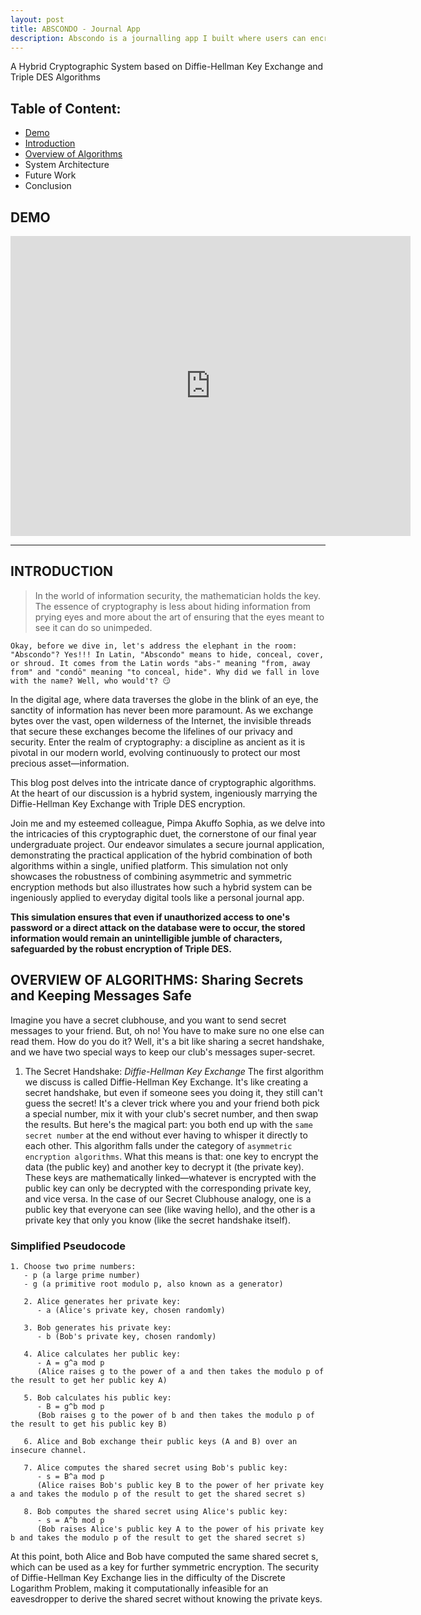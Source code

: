 ```yaml
---
layout: post
title: ABSCONDO - Journal App
description: Abscondo is a journalling app I built where users can encrypt and decrypt information
---
```


A Hybrid Cryptographic System based on Diffie-Hellman Key Exchange and Triple DES Algorithms

Table of Content:
---

  * [Demo](#demo)
  * [Introduction](#introduction)
  * [Overview of Algorithms](#overview-of-algorithms-sharing-secrets-and-keeping-messages-safe)
  * System Architecture
  * Future Work
  * Conclusion

DEMO
---

<iframe class="video" src="https://www.dropbox.com/scl/fi/47b5wxwl444zgyn6124cn/demo.mp4?rlkey=cw8ngjb2teikgk4vrcx2kp7q0&raw=1" width="640" height="480" allowfullscreen frameborder="0"></iframe>


***

INTRODUCTION
---
> In the world of information security, the mathematician holds the key. The essence of cryptography is less about hiding information from prying eyes and more about the art of ensuring that the eyes meant to see it can do so unimpeded.

`Okay, before we dive in, let's address the elephant in the room: "Abscondo"? Yes!!! In Latin, "Abscondo" means to hide, conceal, cover, or shroud. It comes from the Latin words "abs-" meaning "from, away from" and "condō" meaning "to conceal, hide". Why did we fall in love with the name? Well, who would't? 😏`

In the digital age, where data traverses the globe in the blink of an eye, the sanctity of information has never been more paramount. As we exchange bytes over the vast, open wilderness of the Internet, the invisible threads that secure these exchanges become the lifelines of our privacy and security. Enter the realm of cryptography: a discipline as ancient as it is pivotal in our modern world, evolving continuously to protect our most precious asset—information.

This blog post delves into the intricate dance of cryptographic algorithms. At the heart of our discussion is a hybrid system, ingeniously marrying the Diffie-Hellman Key Exchange with Triple DES encryption.

Join me and my esteemed colleague, Pimpa Akuffo Sophia, as we delve into the intricacies of this cryptographic duet, the cornerstone of our final year undergraduate project. Our endeavor simulates a secure journal application, demonstrating the practical application of the hybrid combination of both algorithms within a single, unified platform. This simulation not only showcases the robustness of combining asymmetric and symmetric encryption methods but also illustrates how such a hybrid system can be ingeniously applied to everyday digital tools like a personal journal app.

**This simulation ensures that even if unauthorized access to one's password or a direct attack on the database were to occur, the stored information would remain an unintelligible jumble of characters, safeguarded by the robust encryption of Triple DES.**

OVERVIEW OF ALGORITHMS: Sharing Secrets and Keeping Messages Safe
---
Imagine you have a secret clubhouse, and you want to send secret messages to your friend. But, oh no! You have to make sure no one else can read them. How do you do it? Well, it's a bit like sharing a secret handshake, and we have two special ways to keep our club's messages super-secret.

1. The Secret Handshake: *Diffie-Hellman Key Exchange*
        The first algorithm we discuss is called Diffie-Hellman Key Exchange. It's like creating a secret handshake, but even if someone sees you doing it, they still can't guess the secret! It's a clever trick where you and your friend both pick a special number, mix it with your club's secret number, and then swap the results. But here's the magical part: you both end up with the `same secret number` at the end without ever having to whisper it directly to each other. This algorithm falls under the category of `asymmetric encryption algorithms`. What this means is that: one key to encrypt the data (the public key) and another key to decrypt it (the private key). These keys are mathematically linked—whatever is encrypted with the public key can only be decrypted with the corresponding private key, and vice versa. In the case of our Secret Clubhouse analogy, one is a public key that everyone can see (like waving hello), and the other is a private key that only you know (like the secret handshake itself).

### Simplified Pseudocode ###
~~~
1. Choose two prime numbers:
   - p (a large prime number)
   - g (a primitive root modulo p, also known as a generator)

   2. Alice generates her private key:
      - a (Alice's private key, chosen randomly)

   3. Bob generates his private key:
      - b (Bob's private key, chosen randomly)

   4. Alice calculates her public key:
      - A = g^a mod p
      (Alice raises g to the power of a and then takes the modulo p of the result to get her public key A)

   5. Bob calculates his public key:
      - B = g^b mod p
      (Bob raises g to the power of b and then takes the modulo p of the result to get his public key B)

   6. Alice and Bob exchange their public keys (A and B) over an insecure channel.

   7. Alice computes the shared secret using Bob's public key:
      - s = B^a mod p
      (Alice raises Bob's public key B to the power of her private key a and takes the modulo p of the result to get the shared secret s)

   8. Bob computes the shared secret using Alice's public key:
      - s = A^b mod p
      (Bob raises Alice's public key A to the power of his private key b and takes the modulo p of the result to get the shared secret s)
~~~
At this point, both Alice and Bob have computed the same shared secret s, which can be used as a key for further symmetric encryption. The security of Diffie-Hellman Key Exchange lies in the difficulty of the Discrete Logarithm Problem, making it computationally infeasible for an eavesdropper to derive the shared secret without knowing the private keys.